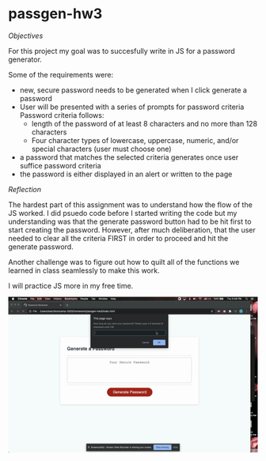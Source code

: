 # passgen-hw3
*Objectives*

For this project my goal was to succesfully write in JS for a password generator.

Some of the requirements were:
* new, secure password needs to be generated when I click generate a password  
* User will be presented with a series of prompts for password criteria
    Password criteria follows:
    * length of the password of at least 8 characters and no more than 128 characters
    * Four character types of lowercase, uppercase, numeric, and/or special characters (user must choose one)
* a password that matches the selected criteria generates once user suffice password criteria
* the password is either displayed in an alert or written to the page

*Reflection*

The hardest part of this assignment was to understand how the flow of the JS worked.
I did psuedo code before I started writing the code but my understanding was that the generate password button had to be hit first to start creating the password. However, after much deliberation, that the user needed to clear all the criteria FIRST in order to proceed and hit the generate password.

Another challenge was to figure out how to quilt all of the functions we learned in class seamlessly to make this work.

I will practice JS more in my free time.

![mypasswordgenerator](screenshot.gif)
